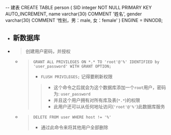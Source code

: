 -- 建表
CREATE TABLE person (
    SID integer NOT NULL PRIMARY KEY AUTO_INCREMENT, 
    name varchar(30) COMMENT '姓名', 
    gender varchar(30) COMMENT '性别，男：male, 女：female'
) ENGINE = INNODB;



- ## 新数据库
- > 创建用户密码，并授权
    - > `GRANT ALL PRIVILEGES ON *.* TO 'root'@'%' IDENTIFIED by 'user_password' WITH GRANT OPTION;`
        > - `FLUSH PRIVILEGES;`  记得要刷新权限
        >> - 这个命令之后就会为这个数据库添加一个`root`用户，密码为: `user_password` 
        >> - 并且这个用户拥有对所有库及表(`*.*`)的权限
        >> - 此用户还可以从任何地址访问(`'root'@'%'`)此数据库服务
    - > `DELETE FROM user WHERE host != '%'`
        > - 通过此命令来将其他用户全部删除





